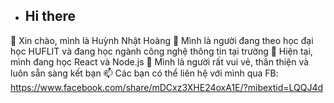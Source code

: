 - ## Hi there
👋 Xin chào, mình là Huỳnh Nhật Hoàng
👀 Mình là người đang theo học đại học HUFLIT và đang học ngành công nghệ thông tin tại trường
🌱 Hiện tại, mình đang học React và Node.js
💞️ Mình là người rất vui vẻ, thân thiện và luôn sẵn sàng kết bạn
📫 Các bạn có thể liên hệ với mình qua FB: https://www.facebook.com/share/mDCxz3XHE24oxA1E/?mibextid=LQQJ4d

<!---
NhatHoang11/NhatHoang11 is a ✨ special ✨ repository because its `README.md` (this file) appears on your GitHub profile.
You can click the Preview link to take a look at your changes.
--->
